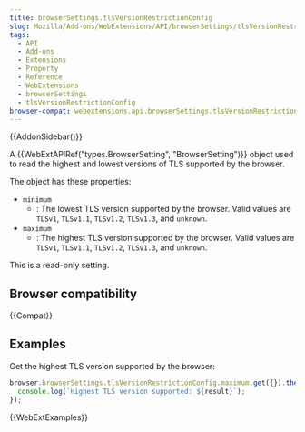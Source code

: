 ```yaml
---
title: browserSettings.tlsVersionRestrictionConfig
slug: Mozilla/Add-ons/WebExtensions/API/browserSettings/tlsVersionRestrictionConfig
tags:
  - API
  - Add-ons
  - Extensions
  - Property
  - Reference
  - WebExtensions
  - browserSettings
  - tlsVersionRestrictionConfig
browser-compat: webextensions.api.browserSettings.tlsVersionRestrictionConfig
---
```

{{AddonSidebar()}}

A {{WebExtAPIRef("types.BrowserSetting", "BrowserSetting")}} object used to read the highest and lowest versions of TLS supported by the browser.

The object has these properties:

- `minimum`
  - : The lowest TLS version supported by the browser. Valid values are `TLSv1`, `TLSv1.1`, `TLSv1.2`, `TLSv1.3`, and `unknown`.
- `maximum`
  - : The highest TLS version supported by the browser. Valid values are `TLSv1`, `TLSv1.1`, `TLSv1.2`, `TLSv1.3`, and `unknown`.

This is a read-only setting. 

## Browser compatibility

{{Compat}}

## Examples

Get the highest TLS version supported by the browser:

```js
browser.browserSettings.tlsVersionRestrictionConfig.maximum.get({}).then(result => {
  console.log(`Highest TLS version supported: ${result}`);
});
```

{{WebExtExamples}}
